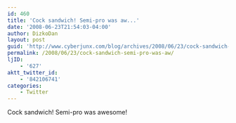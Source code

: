 ```yaml
---
id: 460
title: 'Cock sandwich! Semi-pro was aw...'
date: '2008-06-23T21:54:03-04:00'
author: DizkoDan
layout: post
guid: 'http://www.cyberjunx.com/blog/archives/2008/06/23/cock-sandwich-semi-pro-was-aw/'
permalink: /2008/06/23/cock-sandwich-semi-pro-was-aw/
ljID:
    - '627'
aktt_twitter_id:
    - '842106741'
categories:
    - Twitter
---
```


Cock sandwich! Semi-pro was awesome!